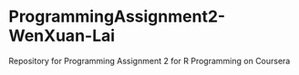 # ProgrammingAssignment2-WenXuan-Lai
Repository for Programming Assignment 2 for R Programming on Coursera
